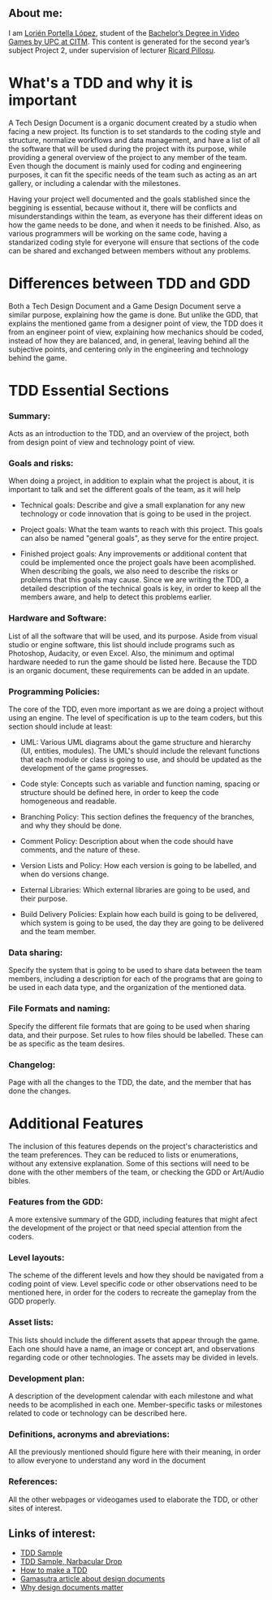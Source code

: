 ## About me:
I am [Lorién Portella López](https://www.linkedin.com/in/lori%C3%A9n-portella-2144b2159/), student of the
[Bachelor’s Degree in Video Games by UPC at CITM](https://www.citm.upc.edu/ing/estudis/graus-videojocs/). This content is generated for the second year’s subject Project 2, under supervision of lecturer [Ricard Pillosu](https://es.linkedin.com/in/ricardpillosu).

# What's a TDD and why it is important

A Tech Design Document is a organic document created by a studio when facing a new project. Its function is to set standards to the coding style and structure, normalize workflows and data management, and have a list of all the software that will be used during the project with its purpose, while providing a general overview of the project to any member of the team. Even though the document is mainly used for coding and engineering purposes, it can fit the specific needs of the team such as acting as an art gallery, or including a calendar with the milestones.

Having your project well documented and the goals stablished since the beggining is essential, because without it, there will be conflicts and misunderstandings within the team, as everyone has their different ideas on how the game needs to be done, and when it needs to be finished. Also, as various programmers will be working on the same code, having a standarized coding style for everyone will ensure that sections of the code can be shared and exchanged between members without any problems.


# Differences between TDD and GDD

Both a Tech Design Document and a Game Design Document serve a similar purpose, explaining how the game is done. But unlike the GDD, that explains the mentioned game from a designer point of view, the TDD does it from an engineer point of view, explaining how mechanics should be coded, instead of how they are balanced, and, in general, leaving behind all the subjective points, and centering only in the engineering and technology behind the game.


# TDD Essential Sections

### Summary:
Acts as an introduction to the TDD, and an overview of the project, both from design point of view and technology point of view.

### Goals and risks: 
When doing a project, in addition to explain what the project is about, it is important to talk and set the different goals of the team, as it will help

- Technical goals: Describe and give a small explanation for any new technology or code innovation that is going to be used in the project.

- Project goals: What the team wants to reach with this project. This goals can also be named "general goals", as they serve for the entire project.

- Finished project goals: Any improvements or additional content that could be implemented once the project goals have been acomplished.
When describing the goals, we also need to describe the risks or problems that this goals may cause. Since we are writing the TDD, a detailed description of the technical goals is key, in order to keep all the members aware, and help to detect this problems earlier.

### Hardware and Software: 
List of all the software that will be used, and its purpose. Aside from visual studio or engine software, this list should include programs such as Photoshop, Audacity, or even Excel. Also, the minimum and optimal hardware needed to run the game should be listed here. Because the TDD is an organic document, these requirements can be added in an update.

### Programming Policies: 
The core of the TDD, even more important as we are doing a project without using an engine. The level of specification is up to the team coders, but this section should include at least: 

  - UML: Various UML diagrams about the game structure and hierarchy (UI, entities, modules). The UML's should include the relevant functions that each module or class is going to use, and should be updated as the development of the game progresses.
  
  - Code style: Concepts such as variable and function naming, spacing or structure should be defined here, in order to keep the code homogeneous and readable.
  
  - Branching Policy: This section defines the frequency of the branches, and why they should be done.
  
  - Comment Policy: Description about when the code should have comments, and the nature of these.
  
  - Version Lists and Policy: How each version is going to be labelled, and when do versions change.
  
  - External Libraries: Which external libraries are going to be used, and their purpose.
  
  - Build Delivery Policies: Explain how each build is going to be delivered, which system is going to be used, the day they are going to be delivered and the team member.


### Data sharing: 
Specify the system that is going to be used to share data between the team members, including a description for each of the programs that are going to be used in each data type, and the organization of the mentioned data.


### File Formats and naming: 
Specify the different file formats that are going to be used when sharing data, and their purpose. Set rules to how files should be labelled. These can be as specific as the team desires. 


### Changelog: 
Page with all the changes to the TDD, the date, and the member that has done the changes.

# Additional Features

The inclusion of this features depends on the project's characteristics and the team preferences. They can be reduced to lists or enumerations, without any extensive explanation. Some of this sections will need to be done with the other members of the team, or checking the GDD or Art/Audio bibles.


### Features from the GDD: 
A more extensive summary of the GDD, including features that might afect the development of the project or that need special attention from the coders.

### Level layouts: 
The scheme of the different levels and how they should be navigated from a coding point of view. Level specific code or other observations need to be mentioned here, in order for the coders to recreate the gameplay from the GDD properly.

### Asset lists: 
This lists should include the different assets that appear through the game. Each one should have a name, an image or concept art, and observations regarding code or other technologies. The assets may be divided in levels.

### Development plan: 
A description of the development calendar with each milestone and what needs to be acomplished in each one. Member-specific tasks or milestones related to code or technology can be described here.

### Definitions, acronyms and abreviations: 
All the previously mentioned should figure here with their meaning, in order to allow everyone to understand any word in the document

### References: 
All the other webpages or videogames used to elaborate the TDD, or other sites of interest.


## Links of interest:
- [TDD Sample](https://computergamesmmu.files.wordpress.com/2012/10/technical-design-document-final.pdf)
- [TDD Sample, Narbacular Drop](https://www.digipen.edu/fileadmin/website_data/gallery/game_websites/NarbacularDrop/documents/narbacular_drop_technical_design_document.pdf)
- [How to make a TDD](https://www.youtube.com/watch?v=iD7s1kqZOGA)
- [Gamasutra article about design documents](https://www.gamasutra.com/view/feature/131818/the_anatomy_of_a_design_document_.php?page=1)
- [Why design documents matter](https://www.toptal.com/freelance/why-design-documents-matter)



